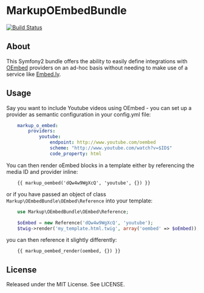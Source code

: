 # MarkupOEmbedBundle

[![Build Status](https://api.travis-ci.org/usemarkup/OEmbedBundle.png?branch=master)](http://travis-ci.org/usemarkup/OEmbedBundle)

## About

This Symfony2 bundle offers the ability to easily define integrations with [OEmbed](http://oembed.com/) providers on an ad-hoc basis without needing to make use of a service like [Embed.ly](http://embed.ly/).

## Usage

Say you want to include Youtube videos using OEmbed - you can set up a provider as semantic configuration in your config.yml file:

```yml
    markup_o_embed:
        providers:
            youtube:
                endpoint: http://www.youtube.com/oembed
                scheme: "http://www.youtube.com/watch?v=$ID$"
                code_property: html
```

You can then render oEmbed blocks in a template either by referencing the media ID and provider inline:

```twig
    {{ markup_oembed('dQw4w9WgXcQ', 'youtube', {}) }}
```

or if you have passed an object of class `Markup\OEmbedBundle\OEmbed\Reference` into your template:

```php
    use Markup\OEmbedBundle\OEmbed\Reference;

    $oEmbed = new Reference('dQw4w9WgXcQ', 'youtube');
    $twig->render('my_template.html.twig', array('oembed' => $oEmbed));
```

you can then reference it slightly differently:

```twig
    {{ markup_oembed_render(oembed, {}) }}
```

## License

Released under the MIT License. See LICENSE.
